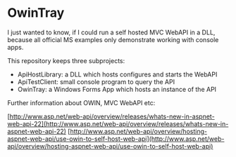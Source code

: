 OwinTray
====

I just wanted to know, if I could run a self hosted MVC WebAPI in a DLL, because all official MS examples only demonstrate working with console apps.

This repository keeps three subprojects:

- ApiHostLibrary: a DLL which hosts configures and starts the WebAPI
- ApiTestClient: small console program to query the API
- OwinTray: a Windows Forms App which hosts an instance of the API

Further information about OWIN, MVC WebAPI etc:

[http://www.asp.net/web-api/overview/releases/whats-new-in-aspnet-web-api-22](http://www.asp.net/web-api/overview/releases/whats-new-in-aspnet-web-api-22)
[http://www.asp.net/web-api/overview/hosting-aspnet-web-api/use-owin-to-self-host-web-api](http://www.asp.net/web-api/overview/hosting-aspnet-web-api/use-owin-to-self-host-web-api)
